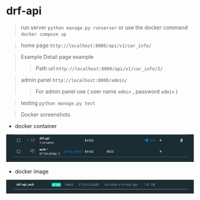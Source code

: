 # drf-api

> run server `python manage.py runserver` or use the docker command `docker compose up`

> home page `http://localhost:8000/api/v1/car_info/`


> Example Detail page example
>> Path url `http://localhost:8000/api/v1/car_info/2/`

> admin panel `http://localhost:8000/admin/`
>> For admin panel use ( user name `admin` , password `admin` ) 

> testing `python manage.py test`


> Docker screenshots 
- docker container

![image](docker_container.png)


- docker image

![image](docker_image.png)